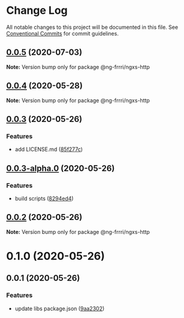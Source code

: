 # Change Log

All notable changes to this project will be documented in this file.
See [Conventional Commits](https://conventionalcommits.org) for commit guidelines.

## [0.0.5](https://github.com/bitflut/ng-frrri/compare/@ng-frrri/ngxs-http@0.0.4...@ng-frrri/ngxs-http@0.0.5) (2020-07-03)

**Note:** Version bump only for package @ng-frrri/ngxs-http





## [0.0.4](https://github.com/bitflut/ng-frrri/compare/@ng-frrri/ngxs-http@0.0.3...@ng-frrri/ngxs-http@0.0.4) (2020-05-28)

**Note:** Version bump only for package @ng-frrri/ngxs-http





## [0.0.3](https://github.com/bitflut/ng-frrri/compare/@ng-frrri/ngxs-http@0.0.3-alpha.0...@ng-frrri/ngxs-http@0.0.3) (2020-05-26)


### Features

* add LICENSE.md ([85f277c](https://github.com/bitflut/ng-frrri/commit/85f277c72c6a32387b2116dcccd86c6fe44152ad))





## [0.0.3-alpha.0](https://github.com/bitflut/ng-frrri/compare/@ng-frrri/ngxs-http@0.0.2...@ng-frrri/ngxs-http@0.0.3-alpha.0) (2020-05-26)


### Features

* build scripts ([8294ed4](https://github.com/bitflut/ng-frrri/commit/8294ed42f94f174d968dc4074f03e3d1347b5c81))





## [0.0.2](https://github.com/bitflut/ng-frrri/compare/@ng-frrri/ngxs-http@0.1.0...@ng-frrri/ngxs-http@0.0.2) (2020-05-26)

**Note:** Version bump only for package @ng-frrri/ngxs-http





# 0.1.0 (2020-05-26)



## 0.0.1 (2020-05-26)


### Features

* update libs package.json ([9aa2302](https://github.com/bitflut/ng-frrri/commit/9aa23023dc203a420e23a09e2f49dac34b5304cb))

